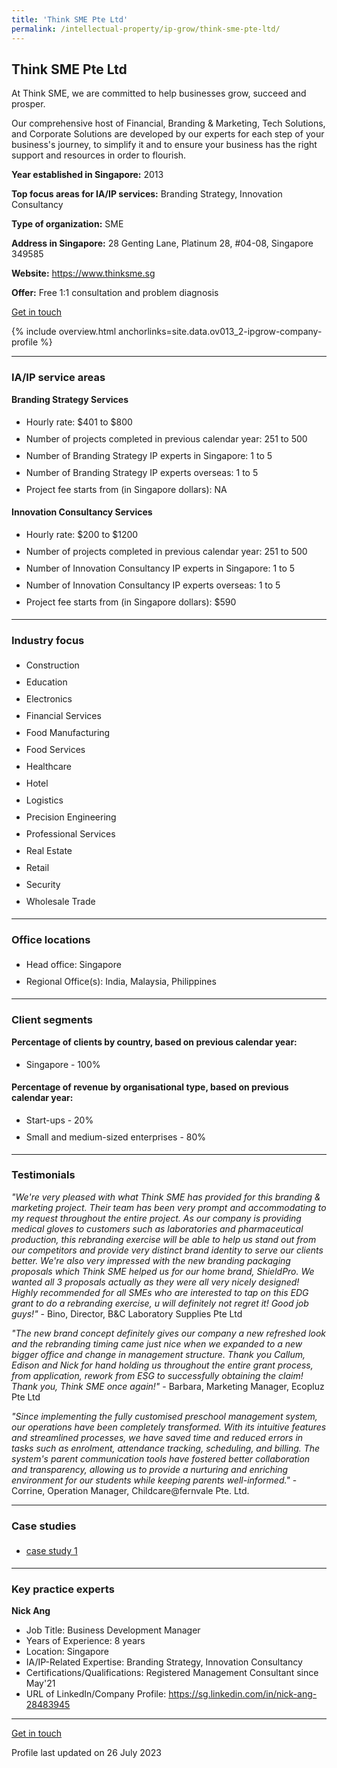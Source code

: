 ```yaml
---
title: 'Think SME Pte Ltd'
permalink: /intellectual-property/ip-grow/think-sme-pte-ltd/
---
```


## Think SME Pte Ltd

At Think SME, we are committed to help businesses grow, succeed and prosper.

Our comprehensive host of Financial, Branding & Marketing, Tech Solutions, and Corporate Solutions are developed by our experts for each step of your business's journey, to simplify it and to ensure your business has the right support and resources in order to flourish.

<b>Year established in Singapore:</b> 2013

<b>Top focus areas for IA/IP services:</b> Branding Strategy, Innovation Consultancy

<b>Type of organization:</b> SME

<b>Address in Singapore:</b> 28 Genting Lane, Platinum 28, #04-08, Singapore 349585

<b>Website:</b> <a href='https://www.thinksme.sg'>https://www.thinksme.sg</a>

<b>Offer:</b> Free 1:1 consultation and problem diagnosis

<a class='btn' href='https://form.gov.sg/646ecaa15f5cf200110c9575' target='_blank' rel='noopener'>Get in touch</a>

{% include overview.html anchorlinks=site.data.ov013_2-ipgrow-company-profile %}

---
<a name='ip-related-service-areas'></a>
### IA/IP service areas

**Branding Strategy Services**

<ul>
<li style='line-height: 27px; margin: 0px 0px !important'>Hourly rate:  $401 to $800</li>
<li style='line-height: 27px; margin: 0px 0px !important'>Number of projects completed in previous calendar year: 251 to 500</li>
<li style='line-height: 27px; margin: 0px 0px !important'>Number of Branding Strategy IP experts in Singapore: 1 to 5</li>
<li style='line-height: 27px; margin: 0px 0px !important'>Number of Branding Strategy IP experts overseas: 1 to 5</li>
<li style='line-height: 27px; margin: 0px 0px !important'>Project fee starts from (in Singapore dollars):  NA</li>
</ul>

**Innovation Consultancy Services**

<ul>
<li style='line-height: 27px; margin: 0px 0px !important'>Hourly rate:  $200 to $1200</li>
<li style='line-height: 27px; margin: 0px 0px !important'>Number of projects completed in previous calendar year: 251 to 500</li>
<li style='line-height: 27px; margin: 0px 0px !important'>Number of Innovation Consultancy IP experts in Singapore: 1 to 5</li>
<li style='line-height: 27px; margin: 0px 0px !important'>Number of Innovation Consultancy IP experts overseas: 1 to 5</li>
<li style='line-height: 27px; margin: 0px 0px !important'>Project fee starts from (in Singapore dollars):  $590</li>
</ul>

---
<a name='industry-focus'></a>
### Industry focus

<ul><li style='line-height: 27px; margin: 0px 0px !important'> Construction</li><li style='line-height: 27px; margin: 0px 0px !important'>Education</li><li style='line-height: 27px; margin: 0px 0px !important'>Electronics</li><li style='line-height: 27px; margin: 0px 0px !important'>Financial Services</li><li style='line-height: 27px; margin: 0px 0px !important'>Food Manufacturing</li><li style='line-height: 27px; margin: 0px 0px !important'>Food Services</li><li style='line-height: 27px; margin: 0px 0px !important'>Healthcare</li><li style='line-height: 27px; margin: 0px 0px !important'>Hotel</li><li style='line-height: 27px; margin: 0px 0px !important'>Logistics</li><li style='line-height: 27px; margin: 0px 0px !important'>Precision Engineering</li><li style='line-height: 27px; margin: 0px 0px !important'>Professional Services</li><li style='line-height: 27px; margin: 0px 0px !important'>Real Estate</li><li style='line-height: 27px; margin: 0px 0px !important'>Retail</li><li style='line-height: 27px; margin: 0px 0px !important'>Security</li><li style='line-height: 27px; margin: 0px 0px !important'>Wholesale Trade</li></ul>

---
<a name='office-locations'></a>
### Office locations

<ul><li style='line-height: 27px; margin: 0px 0px !important'> Head office: Singapore</li><li style='line-height: 27px; margin: 0px 0px !important'>Regional Office(s): India, Malaysia, Philippines</li></ul>

---
<a name='client-segments'></a>
### Client segments

**Percentage of clients by country, based on previous calendar year:**

<ul><li style='line-height: 27px; margin: 0px 0px !important'> Singapore - 100%</li></ul>

**Percentage of revenue by organisational type, based on previous calendar year:**

<ul><li style='line-height: 27px; margin: 0px 0px !important'> Start-ups - 20%</li><li style='line-height: 27px; margin: 0px 0px !important'>Small and medium-sized enterprises - 80%</li></ul>

---
<a name='testimonials'></a>
### Testimonials

*"We're very pleased with what Think SME has provided for this branding & marketing project. Their team has been very prompt and accommodating to my request throughout the entire project. As our company is providing medical gloves to customers such as laboratories and pharmaceutical production, this rebranding exercise will be able to help us stand out from our competitors and provide very distinct brand identity to serve our clients better. We're also very impressed with the new branding packaging proposals which Think SME helped us for our home brand, ShieldPro. We wanted all 3 proposals actually as they were all very nicely designed! Highly recommended for all SMEs who are interested to tap on this EDG grant to do a rebranding exercise, u will definitely not regret it! Good job guys!"* - Bino, Director, B&C Laboratory Supplies Pte Ltd

*"The new brand concept definitely gives our company a new refreshed look and the rebranding timing came just nice when we expanded to a new bigger office and change in management structure. Thank you Callum, Edison and Nick for hand holding us throughout the entire grant process, from application, rework from ESG to successfully obtaining the claim! Thank you, Think SME once again!"* - Barbara, Marketing Manager, Ecopluz Pte Ltd

*"Since implementing the fully customised preschool management system, our operations have been completely transformed. With its intuitive features and streamlined processes, we have saved time and reduced errors in tasks such as enrolment, attendance tracking, scheduling, and billing. The system's parent communication tools have fostered better collaboration and transparency, allowing us to provide a nurturing and enriching environment for our students while keeping parents well-informed."* - Corrine, Operation Manager, Childcare@fernvale Pte. Ltd.



---
<a name='case-studies'></a>
### Case studies

<ul><li style='line-height: 27px; margin: 0px 0px !important'> <a href="https://www.behance.net/thinksme" target="_blank" rel="noopener">case study 1</a></li></ul>

---
<a name='key-practice-experts'></a>
### Key practice experts

**Nick Ang**

- Job Title: Business Development Manager
- Years of Experience: 8 years
- Location: Singapore
- IA/IP-Related Expertise: Branding Strategy, Innovation Consultancy
- Certifications/Qualifications: Registered Management Consultant since May'21
- URL of LinkedIn/Company Profile: <a href="https://sg.linkedin.com/in/nick-ang-28483945" target="_blank" rel="noopener">https://sg.linkedin.com/in/nick-ang-28483945</a>

---
<p>
<a class='btn' href='https://form.gov.sg/646ecaa15f5cf200110c9575' target='_blank' rel='noopener'>Get in touch</a>
</p>
Profile last updated on 26 July 2023
